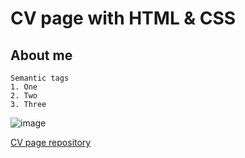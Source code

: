 # CV page with HTML & CSS

## About me

```
Semantic tags
1. One
2. Two
3. Three
```

![image](avatar_image.jpg)

[CV page repository](https://github.com/xxxKira/cv_page/tree/main)
